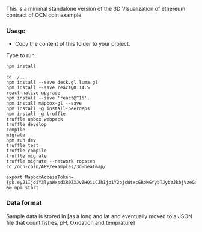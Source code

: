 
This is a minimal standalone version of the 3D VIsualization of ethereum contract of OCN coin  example

### Usage
- Copy the content of this folder to your project.

Type to run:
```
npm install

cd ./...
npm install --save deck.gl luma.gl
npm install --save react@0.14.5
react-native upgrade
npm install --save 'react@^15'.
npm install mapbox-gl --save
npm install -g install-peerdeps
npm install -g truffle
truffle unbox webpack
truffle develop
compile
migrate
npm run dev
truffle test
truffle compile
truffle migrate
truffle migrate --network ropsten
cd /ocn-coin/APP/examples/3d-heatmap/

export MapboxAccessToken={pk.eyJ1IjoiY3lyaWxsdXR0ZXJvZHQiLCJhIjoiY2pjcWtxcGRoMGYybTJybzJkbjVzeGdzdCJ9.fbcG6ubIoQnRypab9qUQCQ} && npm start
```


### Data format
Sample data is stored in [as a long and lat and eventually moved to a JSON file that count fishes, pH, Oxidation and temprature]
